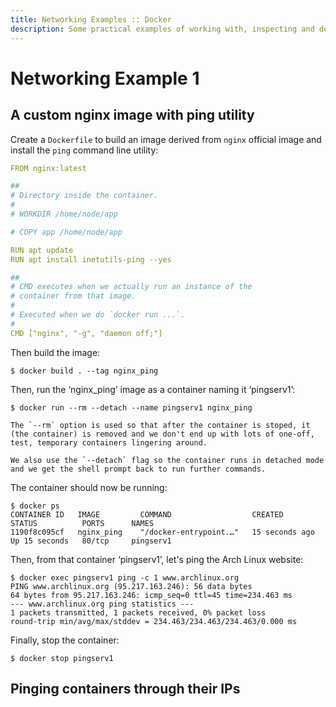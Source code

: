 ```yaml
---
title: Networking Examples :: Docker
description: Some practical examples of working with, inspecting and debugging Docker networking
---
```


# Networking Example 1

## A custom nginx image with ping utility

Create a `Dockerfile` to build an image derived from `nginx` official image and install the `ping` command line utility:

```yaml
FROM nginx:latest

##
# Directory inside the container.
#
# WORKDIR /home/node/app

# COPY app /home/node/app

RUN apt update
RUN apt install inetutils-ping --yes

##
# CMD executes when we actually run an instance of the
# container from that image.
#
# Executed when we do `docker run ...`.
#
CMD ["nginx", "-g", "daemon off;"]
```

Then build the image:

```text
$ docker build . --tag nginx_ping
```

Then, run the ‘nginx_ping’ image as a container naming it ‘pingserv1’:

```text
$ docker run --rm --detach --name pingserv1 nginx_ping
```

```{tip}
The `--rm` option is used so that after the container is stoped, it (the container) is removed and we don't end up with lots of one-off, test, temporary containers lingering around.

We also use the `--detach` flag so the container runs in detached mode and we get the shell prompt back to run further commands.
```

The container should now be running:

```
$ docker ps
CONTAINER ID   IMAGE         COMMAND                  CREATED          STATUS          PORTS      NAMES
1190f8c095cf   nginx_ping    "/docker-entrypoint.…"   15 seconds ago   Up 15 seconds   80/tcp     pingserv1
```

Then, from that container ‘pingserv1’, let's ping the Arch Linux website:

```text
$ docker exec pingserv1 ping -c 1 www.archlinux.org
PING www.archlinux.org (95.217.163.246): 56 data bytes
64 bytes from 95.217.163.246: icmp_seq=0 ttl=45 time=234.463 ms
--- www.archlinux.org ping statistics ---
1 packets transmitted, 1 packets received, 0% packet loss
round-trip min/avg/max/stddev = 234.463/234.463/234.463/0.000 ms
```

Finally, stop the container:

```text
$ docker stop pingserv1
```

## Pinging containers through their IPs

